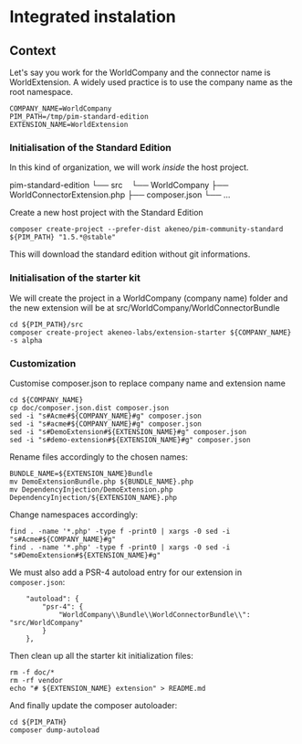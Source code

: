 # Integrated instalation

## Context
Let's say you work for the WorldCompany and the connector name is WorldExtension.
A widely used practice is to use the company name as the root namespace.

```
COMPANY_NAME=WorldCompany
PIM_PATH=/tmp/pim-standard-edition
EXTENSION_NAME=WorldExtension
```

### Initialisation of the Standard Edition
In this kind of organization, we will work *inside* the host project.

pim-standard-edition
└── src
    └── WorldCompany
        ├── WorldConnectorExtension.php
        ├── composer.json
        └── ...

Create a new host project with the Standard Edition

```
composer create-project --prefer-dist akeneo/pim-community-standard ${PIM_PATH} "1.5.*@stable"
```

This will download the standard edition without git informations.

### Initialisation of the starter kit
We will create the project in a WorldCompany (company name) folder and the new extension
will be at src/WorldCompany/WorldConnectorBundle 

```
cd ${PIM_PATH}/src
composer create-project akeneo-labs/extension-starter ${COMPANY_NAME} -s alpha
```

### Customization
Customise composer.json to replace company name and extension name

```
cd ${COMPANY_NAME}
cp doc/composer.json.dist composer.json
sed -i "s#Acme#${COMPANY_NAME}#g" composer.json
sed -i "s#acme#${COMPANY_NAME}#g" composer.json
sed -i "s#DemoExtension#${EXTENSION_NAME}#g" composer.json
sed -i "s#demo-extension#${EXTENSION_NAME}#g" composer.json
```

Rename files accordingly to the chosen names:

```
BUNDLE_NAME=${EXTENSION_NAME}Bundle
mv DemoExtensionBundle.php ${BUNDLE_NAME}.php
mv DependencyInjection/DemoExtension.php DependencyInjection/${EXTENSION_NAME}.php
```

Change namespaces accordingly:

```
find . -name '*.php' -type f -print0 | xargs -0 sed -i "s#Acme#${COMPANY_NAME}#g"
find . -name '*.php' -type f -print0 | xargs -0 sed -i "s#DemoExtension#${EXTENSION_NAME}#g"
```

We must also add a PSR-4 autoload entry for our extension in `composer.json`:

```
    "autoload": {
        "psr-4": {
            "WorldCompany\\Bundle\\WorldConnectorBundle\\": "src/WorldCompany"
        }
    },
```

Then clean up all the starter kit initialization files:

```
rm -f doc/*
rm -rf vendor
echo "# ${EXTENSION_NAME} extension" > README.md
```

And finally update the composer autoloader: 

```
cd ${PIM_PATH}
composer dump-autoload
```
